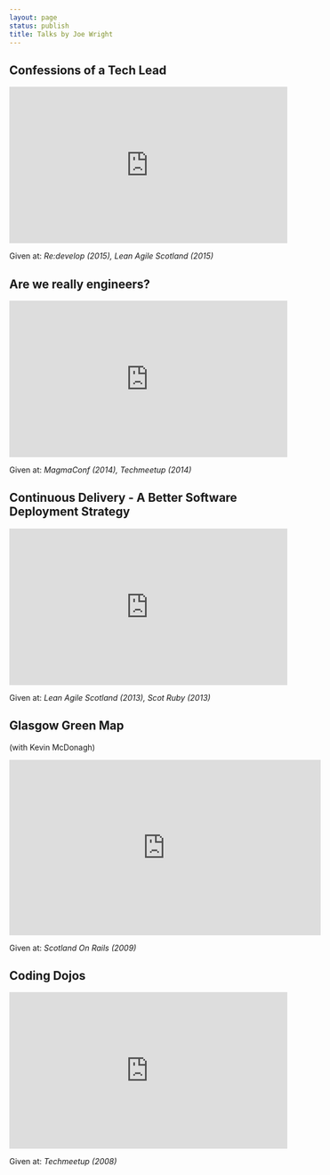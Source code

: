 ```yaml
---
layout: page
status: publish
title: Talks by Joe Wright
---
```


## Confessions of a Tech Lead

<iframe src="https://player.vimeo.com/video/136920278" width="500" height="281" frameborder="0" webkitallowfullscreen mozallowfullscreen allowfullscreen></iframe>

Given at: *Re:develop (2015), Lean Agile Scotland (2015)*

## Are we really engineers?

<iframe src="https://player.vimeo.com/video/97273731" width="500" height="281" frameborder="0" webkitallowfullscreen mozallowfullscreen allowfullscreen></iframe>

Given at: *MagmaConf (2014), Techmeetup (2014)*


## Continuous Delivery - A Better Software Deployment Strategy

<iframe src="https://player.vimeo.com/video/54443475" width="500" height="281" frameborder="0" webkitallowfullscreen mozallowfullscreen allowfullscreen></iframe>

Given at: *Lean Agile Scotland (2013), Scot Ruby (2013)*

## Glasgow Green Map

(with Kevin McDonagh)

<iframe width="560" height="315" src="https://www.youtube.com/embed/eQ9TRxK8Oeg" frameborder="0" allowfullscreen></iframe>

Given at: *Scotland On Rails (2009)*

## Coding Dojos

<iframe src="https://player.vimeo.com/video/5873014" width="500" height="281" frameborder="0" webkitallowfullscreen mozallowfullscreen allowfullscreen></iframe> 

Given at: *Techmeetup (2008)*

